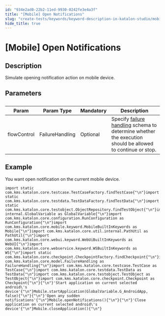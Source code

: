 ```yaml
---
id: "934e2ad0-22b2-11ed-9930-0242fe3e4a3f"
title: "[Mobile] Open Notifications"
slug: "create-tests/keywords/keyword-description-in-katalon-studio/mobile-keywords/mobile-open-notifications"
hide_title: true
---
```


# <a id="id_0" class="anchor_top_offset"/><a id="ariaid-title1" class="anchor_top_offset"/>[Mobile] Open Notifications


## <a id="id_0__id_1" class="anchor_top_offset"/>Description

              
<p xmlns="http://www.w3.org/1999/xhtml" className="p">Simulate opening notification action on mobile device.</p> 
      

## <a id="id_0__id_2" class="anchor_top_offset"/>Parameters

              
<table xmlns="http://www.w3.org/1999/xhtml" className="table anchor_top_offset" id="id_0__62403c4d-a77a-4acf-a8d1-65f45830086e"><caption /><thead className="thead"><tr className><th className="entry anchor_top_offset" id="id_0__62403c4d-a77a-4acf-a8d1-65f45830086e__entry__1">Param</th><th className="entry anchor_top_offset" id="id_0__62403c4d-a77a-4acf-a8d1-65f45830086e__entry__2">Param Type</th><th className="entry anchor_top_offset" id="id_0__62403c4d-a77a-4acf-a8d1-65f45830086e__entry__3">Mandatory</th><th className="entry anchor_top_offset" id="id_0__62403c4d-a77a-4acf-a8d1-65f45830086e__entry__4">Description</th></tr></thead><tbody className="tbody"><tr className><td className="entry" headers="id_0__62403c4d-a77a-4acf-a8d1-65f45830086e__entry__1 id_0__62403c4d-a77a-4acf-a8d1-65f45830086e__entry__2 id_0__62403c4d-a77a-4acf-a8d1-65f45830086e__entry__3 id_0__62403c4d-a77a-4acf-a8d1-65f45830086e__entry__4 ">flowControl</td><td className="entry" headers="id_0__62403c4d-a77a-4acf-a8d1-65f45830086e__entry__1 id_0__62403c4d-a77a-4acf-a8d1-65f45830086e__entry__2 id_0__62403c4d-a77a-4acf-a8d1-65f45830086e__entry__3 id_0__62403c4d-a77a-4acf-a8d1-65f45830086e__entry__4 ">FailureHandling</td><td className="entry" headers="id_0__62403c4d-a77a-4acf-a8d1-65f45830086e__entry__1 id_0__62403c4d-a77a-4acf-a8d1-65f45830086e__entry__2 id_0__62403c4d-a77a-4acf-a8d1-65f45830086e__entry__3 id_0__62403c4d-a77a-4acf-a8d1-65f45830086e__entry__4 ">Optional</td><td className="entry" headers="id_0__62403c4d-a77a-4acf-a8d1-65f45830086e__entry__1 id_0__62403c4d-a77a-4acf-a8d1-65f45830086e__entry__2 id_0__62403c4d-a77a-4acf-a8d1-65f45830086e__entry__3 id_0__62403c4d-a77a-4acf-a8d1-65f45830086e__entry__4 ">Specify <a className="xref" href="/docs/maintain/configure-failure-handling-settings-in-katalon-studio">failure handling</a> schema to         determine whether the execution should be allowed to continue or         stop.</td></tr></tbody></table> 
      

## <a id="id_0__id_3" class="anchor_top_offset"/>Example 

              
<p xmlns="http://www.w3.org/1999/xhtml" className="p">You want open notification on the current mobile   device.</p> 
              
<pre xmlns="http://www.w3.org/1999/xhtml" className="pre codeblock"><code>import static com.kms.katalon.core.testcase.TestCaseFactory.findTestCase{"\n"}import static com.kms.katalon.core.testdata.TestDataFactory.findTestData{"\n"}import static com.kms.katalon.core.testobject.ObjectRepository.findTestObject{"\n"}import internal.GlobalVariable as GlobalVariable{"\n"}import com.kms.katalon.core.configuration.RunConfiguration as RunConfiguration{"\n"}import com.kms.katalon.core.mobile.keyword.MobileBuiltInKeywords as Mobile{"\n"}import com.kms.katalon.core.util.internal.PathUtil as PathUtil{"\n"}import com.kms.katalon.core.webui.keyword.WebUiBuiltInKeywords as WebUI{"\n"}import com.kms.katalon.core.webservice.keyword.WSBuiltInKeywords as WS{"\n"}import static com.kms.katalon.core.checkpoint.CheckpointFactory.findCheckpoint{"\n"}import com.kms.katalon.core.model.FailureHandling as FailureHandling{"\n"}import com.kms.katalon.core.testcase.TestCase as TestCase{"\n"}import com.kms.katalon.core.testdata.TestData as TestData{"\n"}import com.kms.katalon.core.testobject.TestObject as TestObject{"\n"}import com.kms.katalon.core.checkpoint.Checkpoint as Checkpoint{"\n"}{"\n"}'Start application on current selected android\'s device'{"\n"}Mobile.startApplication(GlobalVariable.G_AndroidApp, false){"\n"}{"\n"}'Open any sudden notifications'{"\n"}Mobile.openNotifications(){"\n"}{"\n"}'Close application on current selected android\'s device'{"\n"}Mobile.closeApplication(){"\n"}</code></pre> 
            
